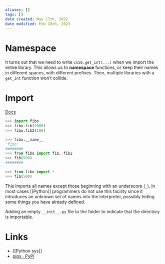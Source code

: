 ```yaml
---
aliases: []
tags: []
date created: May 17th, 2022
date modified: Feb 18th, 2023
---
```


# Namespace
It turns out that we need to write `cs50.get_int(...)` when we import the entire library. This allows us to **namespace** functions, or keep their names in different spaces, with different prefixes. Then, multiple libraries with a `get_int` function won’t collide.

# Import
[Docs](https://docs.python.org/3/tutorial/modules.html)

```python
>>> import fibo
>>> fibo.fib(1000)
>>> fibo.fib2(100)

>>> fibo.__name__
'fibo'
########
>>> from fibo import fib, fib2
>>> fib(500)
########

>>> from fibo import *
>>> fib(500)
```

This imports all names except those beginning with an underscore (`_`). In most cases [[Python]] programmers do not use this facility since it introduces an unknown set of names into the interpreter, possibly hiding some things you have already defined.

Adding an empty `__init__.py` file to the folder to indicate that the directory is importable.

# Links
- [[Python sys]]
- [pipx · PyPI](https://pypi.org/project/pipx/)